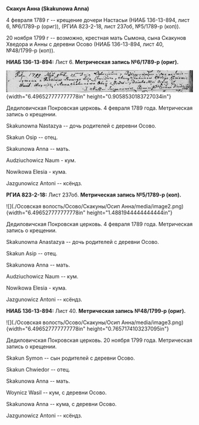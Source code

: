 **Скакун Анна (Skakunowa Anna)**

4 февраля 1789 г -- крещение дочери Настасьи (НИАБ 136-13-894, лист 6,
№6/1789-р (ориг)), (РГИА 823-2-18, лист 237об, №5/1789-р (коп)).

20 ноября 1799 г -- возможно, крестная мать Сымона, сына Скакунов
Хведора и Анны с деревни Осово (НИАБ 136-13-894, лист 40, №48/1799-р
(коп)).

**НИАБ 136-13-894:** Лист 6. **Метрическая запись №6/1789-р (ориг).**

![](./media/710b1355675b816416d8d75c03eaea6375f1873a.png){width="6.496527777777778in"
height="0.9058530183727034in"}

Дедиловичская Покровская церковь. 4 февраля 1789 года. Метрическая
запись о крещении.

Skakunowna Nastazya -- дочь родителей с деревни Осово.

Skakun Osip -- отец.

Skakunowa Anna -- мать.

Audziuchowicz Naum - кум.

Nowikowa Elesia - кума.

Jazgunowicz Antoni -- ксёндз.

**РГИА 823-2-18:** Лист 237об. **Метрическая запись №5/1789-р (коп).**

![](./Осовская волость/Осово/Скакуны/Осип Анна/media/image2.png){width="6.496527777777778in"
height="1.4881944444444444in"}

Дедиловичская Покровская церковь. 4 февраля 1789 года. Метрическая
запись о крещении.

Skakunowna Anastazya -- дочь родителей с деревни Осово.

Skakun Asip -- отец.

Skakunowa Anna -- мать.

Audziuchowicz Naum -- кум.

Nowikowa Elesia - кума.

Jazgunowicz Antoni -- ксёндз.

**НИАБ 136-13-894:** Лист 40. **Метрическая запись №48/1799-р (ориг).**

![](./Осовская волость/Осово/Скакуны/Осип Анна/media/image3.png){width="6.496527777777778in"
height="0.7657174103237095in"}

Дедиловичская Покровская церковь. 20 ноября 1799 года. Метрическая
запись о крещении.

Skakun Symon -- сын родителей с деревни Осовo.

Skakun Chwiedor -- отец.

Skakunowa Anna -- мать.

Woynicz Wasil -- кум, с деревни Осовo.

Skakunowa Anna -- кума, с деревни Осовo.

Jazgunowicz Antoni -- ксёндз.
